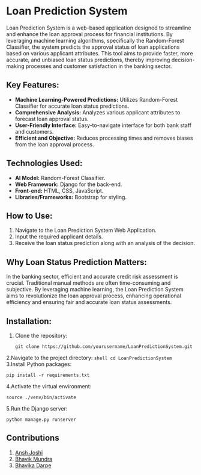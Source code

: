 # Loan Prediction System

Loan Prediction System is a web-based application designed to streamline and enhance the loan approval process for financial institutions. By leveraging machine learning algorithms, specifically the Random-Forest Classifier, the system predicts the approval status of loan applications based on various applicant attributes. This tool aims to provide faster, more accurate, and unbiased loan status predictions, thereby improving decision-making processes and customer satisfaction in the banking sector.

## Key Features:

- **Machine Learning-Powered Predictions:** Utilizes Random-Forest Classifier for accurate loan status predictions.
- **Comprehensive Analysis:** Analyzes various applicant attributes to forecast loan approval status.
- **User-Friendly Interface:** Easy-to-navigate interface for both bank staff and customers.
- **Efficient and Objective:** Reduces processing times and removes biases from the loan approval process.

## Technologies Used:

- **AI Model:** Random-Forest Classifier.
- **Web Framework:** Django for the back-end.
- **Front-end:** HTML, CSS, JavaScript.
- **Libraries/Frameworks:** Bootstrap for styling.

## How to Use:

1. Navigate to the Loan Prediction System Web Application.
2. Input the required applicant details.
3. Receive the loan status prediction along with an analysis of the decision.

## Why Loan Status Prediction Matters:

In the banking sector, efficient and accurate credit risk assessment is crucial. Traditional manual methods are often time-consuming and subjective. By leveraging machine learning, the Loan Prediction System aims to revolutionize the loan approval process, enhancing operational efficiency and ensuring fair and accurate loan status assessments.

## Installation:

1. Clone the repository:
   ```shell
   git clone https://github.com/yourusername/LoanPredictionSystem.git
2.Navigate to the project directory:
     ```shell
     cd LoanPredictionSystem   ```
3.Install Python packages:
  ```shell
  pip install -r requirements.txt
 ```
4.Activate the virtual environment:
  ```shell
source ./venv/bin/activate
```
5.Run the Django server:
   ```shell
python manage.py runserver
```


## Contributions
1. [Ansh Joshi](https://github.com/ANSHJOSHI1811)
2. [Bhavik Mundra](https://github.com/Bhavik1603)
3. [Bhavika Darpe](https://github.com/bhavika372)
